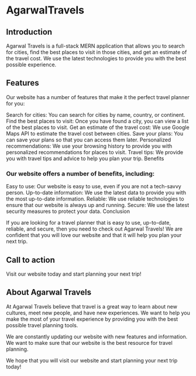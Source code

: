 # AgarwalTravels
## Introduction

Agarwal Travels is a full-stack MERN application that allows you to search for cities, find the best places to visit in those cities, and get an estimate of the travel cost. We use the latest technologies to provide you with the best possible experience.

## Features

Our website has a number of features that make it the perfect travel planner for you:

Search for cities: You can search for cities by name, country, or continent.
Find the best places to visit: Once you have found a city, you can view a list of the best places to visit.
Get an estimate of the travel cost: We use Google Maps API to estimate the travel cost between cities.
Save your plans: You can save your plans so that you can access them later.
Personalized recommendations: We use your browsing history to provide you with personalized recommendations for places to visit.
Travel tips: We provide you with travel tips and advice to help you plan your trip.
Benefits

### Our website offers a number of benefits, including:

Easy to use: Our website is easy to use, even if you are not a tech-savvy person.
Up-to-date information: We use the latest data to provide you with the most up-to-date information.
Reliable: We use reliable technologies to ensure that our website is always up and running.
Secure: We use the latest security measures to protect your data.
Conclusion

If you are looking for a travel planner that is easy to use, up-to-date, reliable, and secure, then you need to check out Agarwal Travels! We are confident that you will love our website and that it will help you plan your next trip.

## Call to action

Visit our website today and start planning your next trip!

## About Agarwal Travels

At Agarwal Travels believe that travel is a great way to learn about new cultures, meet new people, and have new experiences. We want to help you make the most of your travel experience by providing you with the best possible travel planning tools.

We are constantly updating our website with new features and information. We want to make sure that our website is the best resource for travel planning.

We hope that you will visit our website and start planning your next trip today!
